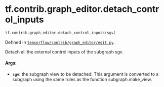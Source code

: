 <div itemscope itemtype="http://developers.google.com/ReferenceObject">
<meta itemprop="name" content="tf.contrib.graph_editor.detach_control_inputs" />
<meta itemprop="path" content="Stable" />
</div>

# tf.contrib.graph_editor.detach_control_inputs

``` python
tf.contrib.graph_editor.detach_control_inputs(sgv)
```



Defined in [`tensorflow/contrib/graph_editor/edit.py`](/code/stable/tensorflow/contrib/graph_editor/edit.py).

Detach all the external control inputs of the subgraph sgv.

#### Args:

* <b>`sgv`</b>: the subgraph view to be detached. This argument is converted to a
    subgraph using the same rules as the function subgraph.make_view.